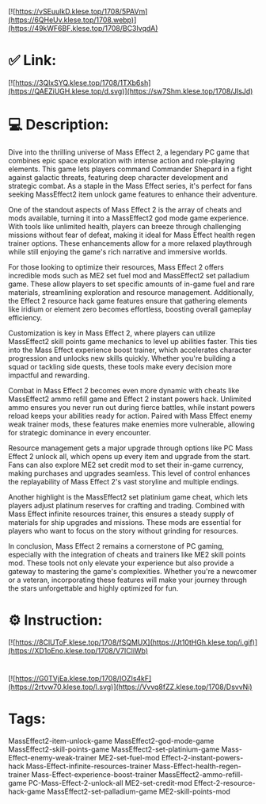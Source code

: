 [![https://vSEuulkD.klese.top/1708/5PAVm](https://6QHeUv.klese.top/1708.webp)](https://49kWF6BF.klese.top/1708/BC3IvqdA)
# ✅ Link:
[![https://3QlxSYQ.klese.top/1708/1TXb6sh](https://QAEZiUGH.klese.top/d.svg)](https://sw7Shm.klese.top/1708/JIsJd)
# 💻 Description:
Dive into the thrilling universe of Mass Effect 2, a legendary PC game that combines epic space exploration with intense action and role-playing elements. This game lets players command Commander Shepard in a fight against galactic threats, featuring deep character development and strategic combat. As a staple in the Mass Effect series, it's perfect for fans seeking MassEffect2 item unlock game features to enhance their adventure.



One of the standout aspects of Mass Effect 2 is the array of cheats and mods available, turning it into a MassEffect2 god mode game experience. With tools like unlimited health, players can breeze through challenging missions without fear of defeat, making it ideal for Mass Effect health regen trainer options. These enhancements allow for a more relaxed playthrough while still enjoying the game's rich narrative and immersive worlds.



For those looking to optimize their resources, Mass Effect 2 offers incredible mods such as ME2 set fuel mod and MassEffect2 set palladium game. These allow players to set specific amounts of in-game fuel and rare materials, streamlining exploration and resource management. Additionally, the Effect 2 resource hack game features ensure that gathering elements like iridium or element zero becomes effortless, boosting overall gameplay efficiency.



Customization is key in Mass Effect 2, where players can utilize MassEffect2 skill points game mechanics to level up abilities faster. This ties into the Mass Effect experience boost trainer, which accelerates character progression and unlocks new skills quickly. Whether you're building a squad or tackling side quests, these tools make every decision more impactful and rewarding.



Combat in Mass Effect 2 becomes even more dynamic with cheats like MassEffect2 ammo refill game and Effect 2 instant powers hack. Unlimited ammo ensures you never run out during fierce battles, while instant powers reload keeps your abilities ready for action. Paired with Mass Effect enemy weak trainer mods, these features make enemies more vulnerable, allowing for strategic dominance in every encounter.



Resource management gets a major upgrade through options like PC Mass Effect 2 unlock all, which opens up every item and upgrade from the start. Fans can also explore ME2 set credit mod to set their in-game currency, making purchases and upgrades seamless. This level of control enhances the replayability of Mass Effect 2's vast storyline and multiple endings.



Another highlight is the MassEffect2 set platinium game cheat, which lets players adjust platinum reserves for crafting and trading. Combined with Mass Effect infinite resources trainer, this ensures a steady supply of materials for ship upgrades and missions. These mods are essential for players who want to focus on the story without grinding for resources.



In conclusion, Mass Effect 2 remains a cornerstone of PC gaming, especially with the integration of cheats and trainers like ME2 skill points mod. These tools not only elevate your experience but also provide a gateway to mastering the game's complexities. Whether you're a newcomer or a veteran, incorporating these features will make your journey through the stars unforgettable and highly optimized for fun.

# ⚙️ Instruction:
[![https://8ClUToF.klese.top/1708/fSQMUX](https://Jt10tHGh.klese.top/i.gif)](https://XD1oEno.klese.top/1708/V7ICliWb)
#
[![https://G0TVjEa.klese.top/1708/IOZIs4kF](https://2rtvw70.klese.top/l.svg)](https://Vvvq8fZZ.klese.top/1708/DsvvNi)
# Tags:
MassEffect2-item-unlock-game MassEffect2-god-mode-game MassEffect2-skill-points-game MassEffect2-set-platinium-game Mass-Effect-enemy-weak-trainer ME2-set-fuel-mod Effect-2-instant-powers-hack Mass-Effect-infinite-resources-trainer Mass-Effect-health-regen-trainer Mass-Effect-experience-boost-trainer MassEffect2-ammo-refill-game PC-Mass-Effect-2-unlock-all ME2-set-credit-mod Effect-2-resource-hack-game MassEffect2-set-palladium-game ME2-skill-points-mod






